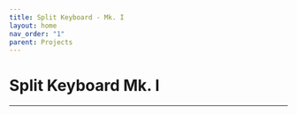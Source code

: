 ```yaml
---
title: Split Keyboard - Mk. I
layout: home
nav_order: "1"
parent: Projects
---
```

# Split Keyboard Mk. I

----
